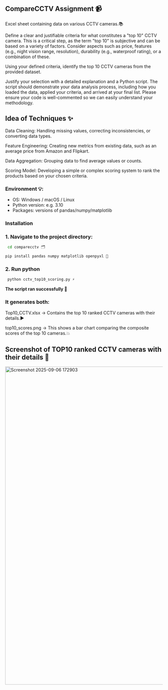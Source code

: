 ## CompareCCTV Assignment 📹

Excel sheet containing data on various CCTV cameras.📚

Define a clear and justifiable criteria for what constitutes a "top 10" CCTV camera. This is a critical step, as the term "top 10" is subjective and can be based on a variety of factors. Consider aspects such as price, features (e.g., night vision range, resolution), durability (e.g., waterproof rating), or a combination of these.

Using your defined criteria, identify the top 10 CCTV cameras from the provided dataset.

Justify your selection with a detailed explanation and a Python script. The script should demonstrate your data analysis process, including how you loaded the data, applied your criteria, and arrived at your final list. Please ensure your code is well-commented so we can easily understand your methodology.

## Idea of Techniques ✨

Data Cleaning: Handling missing values, correcting inconsistencies, or converting data types.

Feature Engineering: Creating new metrics from existing data, such as an average price from Amazon and Flipkart.

Data Aggregation: Grouping data to find average values or counts.

Scoring Model: Developing a simple or complex scoring system to rank the products based on your chosen criteria.

### Environment 💡:
- OS: Windows / macOS / Linux
- Python version: e.g. 3.10
- Packages: versions of pandas/numpy/matplotlib
  

### Installation

### 1. Navigate to the project directory:
   ```bash
    cd comparecctv 🗂️
   ```
   ```bash
   pip install pandas numpy matplotlib openpyxl 🚀
   ```
### 2. Run python
 ```bash
  python cctv_top10_scoring.py ⚡
   ```
**The script ran successfully 🎉** 

### It generates both:

Top10_CCTV.xlsx → Contains the top 10 ranked CCTV cameras with their details.▶️

top10_scores.png → This shows a bar chart comparing the composite scores of the top 10 cameras.💥

##  Screenshot of TOP10 ranked CCTV cameras with their details 📱
<img width="1913" height="1015" alt="Screenshot 2025-09-06 172903" src="https://github.com/user-attachments/assets/ba3b13e1-2a6c-4ab4-93ed-1942e01dbf4a" />

